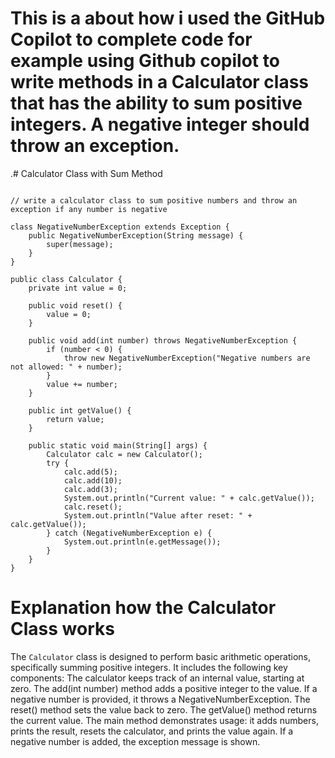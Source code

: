 # This is a about how i used the GitHub Copilot to complete code for example using Github copilot to write methods in a Calculator class that has the ability to sum positive integers. A negative integer should throw an exception.

.# Calculator Class with Sum Method

```pythonpackage task1;

// write a calculator class to sum positive numbers and throw an exception if any number is negative

class NegativeNumberException extends Exception {
    public NegativeNumberException(String message) {
        super(message);
    }
}

public class Calculator {
    private int value = 0;

    public void reset() {
        value = 0;
    }

    public void add(int number) throws NegativeNumberException {
        if (number < 0) {
            throw new NegativeNumberException("Negative numbers are not allowed: " + number);
        }
        value += number;
    }

    public int getValue() {
        return value;
    }

    public static void main(String[] args) {
        Calculator calc = new Calculator();
        try {
            calc.add(5);
            calc.add(10);
            calc.add(3);
            System.out.println("Current value: " + calc.getValue());
            calc.reset();
            System.out.println("Value after reset: " + calc.getValue());
        } catch (NegativeNumberException e) {
            System.out.println(e.getMessage());
        }
    }
}
```
# Explanation how the  Calculator Class works
The `Calculator` class is designed to perform basic arithmetic operations, specifically summing positive integers. It includes the following key components:
The calculator keeps track of an internal value, starting at zero.
The add(int number) method adds a positive integer to the value. If a negative number is provided, it throws a NegativeNumberException.
The reset() method sets the value back to zero.
The getValue() method returns the current value.
The main method demonstrates usage: it adds numbers, prints the result, resets the calculator, and prints the value again. 
If a negative number is added, the exception message is shown.